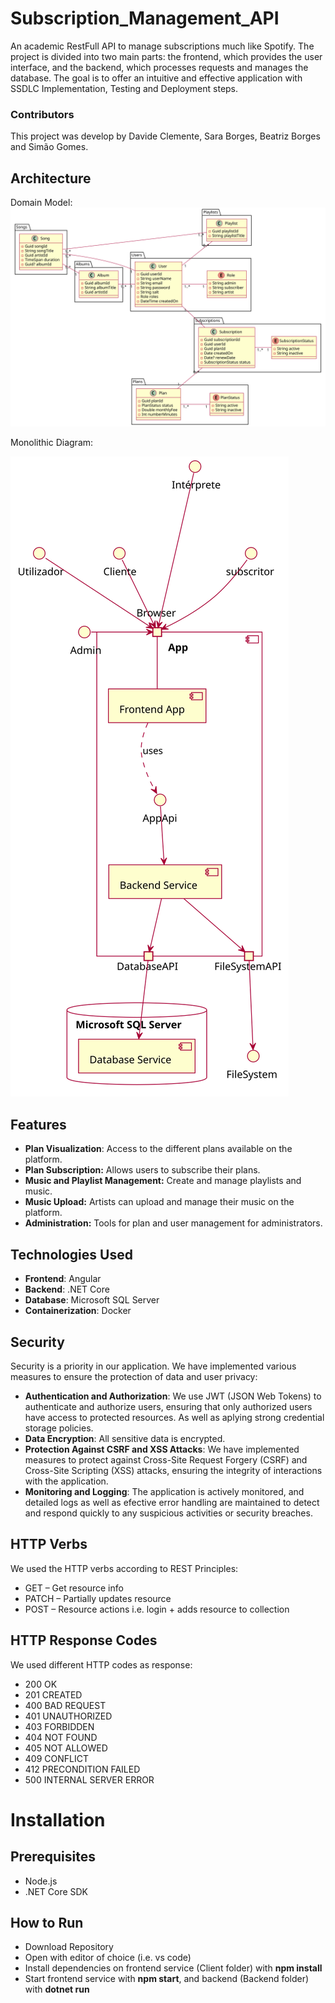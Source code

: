 # Subscription_Management_API

An academic RestFull API to manage subscriptions much like Spotify.
The project is divided into two main parts: the frontend, which provides the user interface, and the backend, which processes requests and manages the database. The goal is to offer an intuitive and effective application with SSDLC Implementation, Testing and Deployment steps.

### Contributors

This project was develop by Davide Clemente, Sara Borges, Beatriz Borges and Simão Gomes.

## Architecture

Domain Model:
![Domain Model](Diagramas/domain_model.svg)

Monolithic Diagram:

![Monolithic Diagram](Diagramas/monolithic_diagram.svg)

## Features
- **Plan Visualization**: Access to the different plans available on the platform.
- **Plan Subscription:** Allows users to subscribe their plans.
- **Music and Playlist Management:** Create and manage playlists and music.
- **Music Upload:** Artists can upload and manage their music on the platform.
- **Administration:** Tools for plan and user management for administrators.

## Technologies Used
- **Frontend**: Angular
- **Backend**: .NET Core
- **Database**: Microsoft SQL Server
- **Containerization**: Docker

## Security
Security is a priority in our application. We have implemented various measures to ensure the protection of data and user privacy:
- **Authentication and Authorization**: We use JWT (JSON Web Tokens) to authenticate and authorize users, ensuring that only authorized users have access to protected resources. As well as aplying strong credential storage policies.
- **Data Encryption**: All sensitive data is encrypted.
- **Protection Against CSRF and XSS Attacks**: We have implemented measures to protect against Cross-Site Request Forgery (CSRF) and Cross-Site Scripting (XSS) attacks, ensuring the integrity of interactions with the application.
- **Monitoring and Logging**: The application is actively monitored, and detailed logs as well as efective error handling are maintained to detect and respond quickly to any suspicious activities or security breaches.

## HTTP Verbs

We used the HTTP verbs according to REST Principles:

-   GET – Get resource info
-   PATCH – Partially updates resource
-   POST – Resource actions i.e. login + adds resource to collection

## HTTP Response Codes

We used different HTTP codes as response:

-   200 OK
-   201 CREATED
-   400 BAD REQUEST
-   401 UNAUTHORIZED
-   403 FORBIDDEN
-   404 NOT FOUND
-   405 NOT ALLOWED
-   409 CONFLICT
-   412 PRECONDITION FAILED
-   500 INTERNAL SERVER ERROR

  
# Installation

## Prerequisites
- Node.js
- .NET Core SDK
  
## How to Run
-   Download Repository
-   Open with editor of choice (i.e. vs code)
-   Install dependencies on frontend service (Client folder) with **npm install**
-   Start frontend service with **npm start**, and backend (Backend folder) with **dotnet run**

